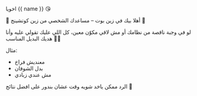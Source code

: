 اخويا {{ name }} 😘

👋 أهلا بيك في زين بوت – مساعدك الشخصي من زين كوتشينج 💪

لو في وجبة ناقصة من نظامك أو مش لاقي مكوّن معين، كل اللي عليك تقولي عليه وأنا هديك البديل المناسب 🥗🔥

مثال:
- معنديش فراخ
- بدل الشوفان
- مش عندي زبادي

الرد ممكن ياخد شويه وقت عشان بندور على افضل نتائج 🫡